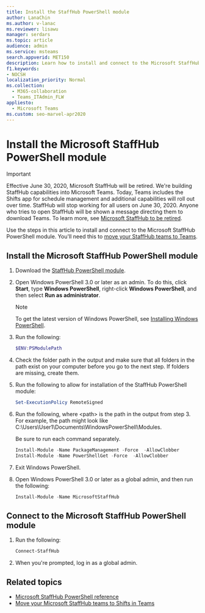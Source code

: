 ```yaml
---
title: Install the StaffHub PowerShell module
author: LanaChin
ms.author: v-lanac
ms.reviewer: lisawu
manager: serdars
ms.topic: article
audience: admin
ms.service: msteams
search.appverid: MET150
description: Learn how to install and connect to the Microsoft StaffHub PowerShell module and move your StaffHub teams to Microsoft Teams.
f1.keywords:
- NOCSH
localization_priority: Normal
ms.collection: 
  - M365-collaboration
  - Teams_ITAdmin_FLW
appliesto: 
  - Microsoft Teams
ms.custom: seo-marvel-apr2020
---
```


# Install the Microsoft StaffHub PowerShell module

> [!IMPORTANT]
> Effective June 30, 2020, Microsoft StaffHub will be retired. We're building StaffHub capabilities into Microsoft Teams. Today, Teams includes the Shifts app for schedule management and additional capabilities will roll out over time. StaffHub will stop working for all users on June 30, 2020. Anyone who tries to open StaffHub will be shown a message directing them to download Teams. To learn more, see [Microsoft StaffHub to be retired](microsoft-staffhub-to-be-retired.md).  

Use the steps in this article to install and connect to the Microsoft StaffHub PowerShell module. You'll need this to [move your StaffHub teams to Teams](move-staffhub-teams-to-shifts-in-teams.md).

## Install the Microsoft StaffHub PowerShell module

1. Download the [StaffHub PowerShell module](https://www.powershellgallery.com/packages/MicrosoftStaffHub).
2. Open Windows PowerShell 3.0 or later as an admin. To do this, click **Start**, type **Windows PowerShell**, right-click **Windows PowerShell**, and then select **Run as administrator**.
    > [!NOTE]
    > To get the latest version of Windows PowerShell, see [Installing Windows PowerShell](https://docs.microsoft.com/powershell/scripting/install/installing-windows-powershell).
3. Run the following:

    ```PowerShell
    $ENV:PSModulePath
    ```
4. Check the folder path in the output and make sure that all folders in the path exist on your computer before you go to the next step. If folders are missing, create them.
5. Run the following to allow for installation of the StaffHub PowerShell module:

    ```PowerShell
    Set-ExecutionPolicy RemoteSigned
    ```
6. Run the following, where &lt;path&gt; is the path in the output from step 3. For example, the path might look like C:\Users\User1\Documents\WindowsPowerShell\Modules.

    Be sure to run each command separately.

    ```PowerShell
    Install-Module -Name PackageManagement -Force  -AllowClobber
    Install-Module -Name PowerShellGet -Force  -AllowClobber
    ```
7. Exit Windows PowerShell.
8. Open Windows PowerShell 3.0 or later as a global admin, and then run the following:

    ```PowerShell
    Install-Module -Name MicrosoftStaffHub
    ```

## Connect to the Microsoft StaffHub PowerShell module

1. Run the following:

    ```PowerShell
    Connect-StaffHub
    ```

2. When you're prompted, log in as a global admin.

## Related topics

- [Microsoft StaffHub PowerShell reference](https://docs.microsoft.com/powershell/module/staffhub/?view=staffhub-ps)
- [Move your Microsoft StaffHub teams to Shifts in Teams](move-staffhub-teams-to-shifts-in-teams.md)
